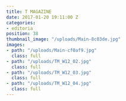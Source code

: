 ```yaml
---
title: T MAGAZINE
date: 2017-01-20 19:11:00 Z
categories:
- editoria
position: 38
thumbnail_image: "/uploads/Main-8c03de.jpg"
images:
- path: "/uploads/Main-cf0af9.jpg"
  class: full
- path: "/uploads/TM_W12_02.jpg"
  class: full
- path: "/uploads/TM_W12_03.jpg"
  class: full
- path: "/uploads/TM_W12_04.jpg"
  class: full
---
```


